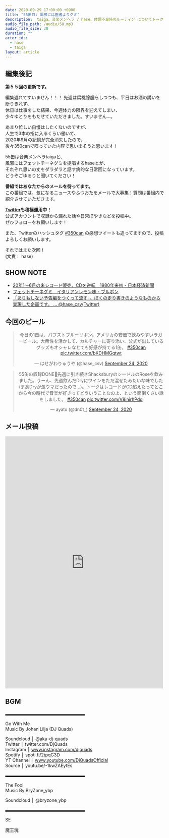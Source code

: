 ```yaml
---
date: 2020-09-29 17:00:00 +0900
title: "55缶目: 風邪には医者よりグミ"
description:  taiga、音楽メンヘラ / hase、体調不良時のルーティン についてトークしました。
audio_file_path: /audio/58.mp3
audio_file_size: 30
duration: ""
actor_ids:
  - hase
  - taiga
layout: article
---
```


## 編集後記

__第５５回の更新です。__

編集遅れてすいません！！！
先週は扁桃腺腫らしつつも、平日はお酒の誘いを断りきれず、  
休日は仕事をした結果、今週体力の限界を迎えてしまい、  
少々ゆとりをもたせていただきました。すいません…。

あまり忙しい自慢はしたくないのですが、  
人生で3本の指に入るくらい働いて、  
2020年9月の記憶が完全消失したので、  
後々350canで喋っていた内容で思い出そうと思います！

55缶は音楽メンヘラtaigaと、  
風邪にはフェットチーネグミを提唱するhaseとが、  
それぞれ思いの丈をダラダラと話す病的な日常回になっています。  
どうぞごゆるりと聞いてください！

__番組ではあなたからのメールを待ってます。__  
この番組では、気になるニュースやふつおたをメールで大募集！質問は番組内で紹介させていただきます。  

__[Twitter](https://twitter.com/am350can)も積極運用中！__  
公式アカウントで収録から漏れた話や日常ぼやきなどを投稿中。  
ぜひフォローをお願いします！  

また、Twitterのハッシュタグ [#350can](https://twitter.com/search?q=%23350can&src=hashtag_click) の感想ツイートも追ってますので、投稿よろしくお願いします。  

それではまた次回！  
(文責： hase)

## SHOW NOTE

- [20年1～6月の米レコード販売、CDを逆転　1980年来初 - 日本経済新聞](https://www.nikkei.com/article/DGXMZO63841280V10C20A9000000/)
- [フェットチーネグミ　イタリアンレモン味 - ブルボン](https://www.bourbon.co.jp/product/item?category=45&item=3076)
- [「ありもしない予告編をつくって流す」。ぼくの走り書きのようなものから実現した企画です。 ... @hase_csv(Twitter)](https://twitter.com/hase_csv/status/1309106113841893378?s=20)

## 今回のビール

<center>
<blockquote class="twitter-tweet"><p lang="ja" dir="ltr">今日の1缶は、パブストブルーリボン。アメリカの安価で飲みやすいラガービール。大衆性を活かして、カルチャーに寄り添い、公式が出しているグッズもオシャレなとても好感が持てる1缶。 <a href="https://twitter.com/hashtag/350can?src=hash&amp;ref_src=twsrc%5Etfw">#350can</a> <a href="https://t.co/bKDHMGqtwt">pic.twitter.com/bKDHMGqtwt</a></p>&mdash; はせがわりゅうや (@hase_csv) <a href="https://twitter.com/hase_csv/status/1309136376936439809?ref_src=twsrc%5Etfw">September 24, 2020</a></blockquote> <script async src="https://platform.twitter.com/widgets.js" charset="utf-8"></script>

<blockquote class="twitter-tweet"><p lang="ja" dir="ltr">55缶の収録DONE🍻先週に引き続きShacksburyのシードルのRoseを飲みました。うーん、先週飲んだDryにワインをただ混ぜたみたいな味でした(まあDryが激ウマだったので…)。トークはレコードがCD超えたってとこから今の時代で音楽が好きってどういうことなのよ、という面倒くさい話をしました。 <a href="https://twitter.com/hashtag/350can?src=hash&amp;ref_src=twsrc%5Etfw">#350can</a> <a href="https://t.co/V8inirhPdd">pic.twitter.com/V8inirhPdd</a></p>&mdash; ayato (@dn0t_) <a href="https://twitter.com/dn0t_/status/1309134696635392002?ref_src=twsrc%5Etfw">September 24, 2020</a></blockquote> <script async src="https://platform.twitter.com/widgets.js" charset="utf-8"></script>
</center>

## メール投稿
<div class="iframe-wrapper">
<iframe src="https://docs.google.com/forms/d/e/1FAIpQLSfTZ99ZtY5BJtHk38i7c_p3AdF-uIGnOOsc6W05wV6L0MTAQg/viewform?embedded=true" width="500" height="800" frameborder="0" marginheight="0" marginwidth="0">読み込んでいます…</iframe>
</div>

## BGM
▬▬▬▬▬▬▬▬▬▬▬▬▬▬▬▬▬▬  

Go With Me  
Music By Johan Lilja (DJ Quads)  

Soundcloud │ @aka-dj-quads  
Twitter │ twitter.com/DjQuads  
Instagram │ www.instagram.com/djquads  
Spotify │ spoti.fi/2tpqG3D  
YT Channel │ www.youtube.com/DjQuadsOfficial  
Source │ youtu.be/-1kwZAEytEs  

▬▬▬▬▬▬▬▬▬▬▬▬▬▬▬▬▬▬  

The Fool  
Music By BryZone_ybp  

Soundcloud │ @bryzone_ybp  

▬▬▬▬▬▬▬▬▬▬▬▬▬▬▬▬▬▬  

SE

魔王魂
